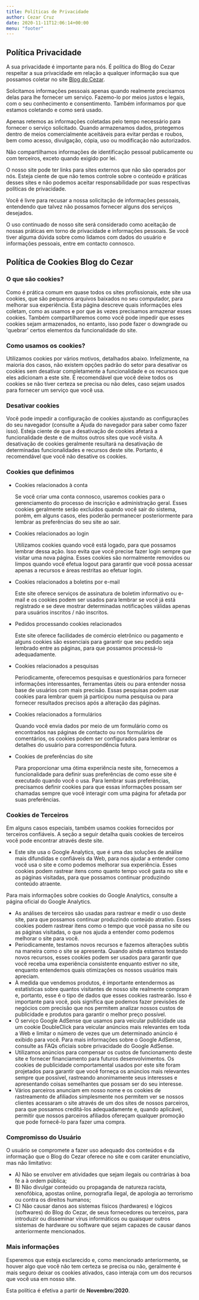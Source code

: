 ```yaml
---
title: Políticas de Privacidade
author: Cezar Cruz
date: 2020-11-11T12:06:14+00:00
menu: "footer"
---
```


## Política Privacidade

A sua privacidade é importante para nós. É política do Blog do Cezar respeitar a sua privacidade em relação a qualquer informação sua que possamos coletar no site [Blog do Cezar](https://cezarcruz.com.br).

Solicitamos informações pessoais apenas quando realmente precisamos delas para lhe fornecer um serviço. Fazemo-lo por meios justos e legais, com o seu conhecimento e consentimento. Também informamos por que estamos coletando e como será usado.

Apenas retemos as informações coletadas pelo tempo necessário para fornecer o serviço solicitado. Quando armazenamos dados, protegemos dentro de meios comercialmente aceitáveis ​​para evitar perdas e roubos, bem como acesso, divulgação, cópia, uso ou modificação não autorizados.

Não compartilhamos informações de identificação pessoal publicamente ou com terceiros, exceto quando exigido por lei.

O nosso site pode ter links para sites externos que não são operados por nós. Esteja ciente de que não temos controle sobre o conteúdo e práticas desses sites e não podemos aceitar responsabilidade por suas respectivas políticas de privacidade.

Você é livre para recusar a nossa solicitação de informações pessoais, entendendo que talvez não possamos fornecer alguns dos serviços desejados.

O uso continuado de nosso site será considerado como aceitação de nossas práticas em torno de privacidade e informações pessoais. Se você tiver alguma dúvida sobre como lidamos com dados do usuário e informações pessoais, entre em contacto connosco.

## Política de Cookies Blog do Cezar

### O que são cookies?

Como é prática comum em quase todos os sites profissionais, este site usa cookies, que são pequenos arquivos baixados no seu computador, para melhorar sua experiência. Esta página descreve quais informações eles coletam, como as usamos e por que às vezes precisamos armazenar esses cookies. Também compartilharemos como você pode impedir que esses cookies sejam armazenados, no entanto, isso pode fazer o downgrade ou 'quebrar' certos elementos da funcionalidade do site.

### Como usamos os cookies?

Utilizamos cookies por vários motivos, detalhados abaixo. Infelizmente, na maioria dos casos, não existem opções padrão do setor para desativar os cookies sem desativar completamente a funcionalidade e os recursos que eles adicionam a este site. É recomendável que você deixe todos os cookies se não tiver certeza se precisa ou não deles, caso sejam usados ​​para fornecer um serviço que você usa.

### Desativar cookies

Você pode impedir a configuração de cookies ajustando as configurações do seu navegador (consulte a Ajuda do navegador para saber como fazer isso). Esteja ciente de que a desativação de cookies afetará a funcionalidade deste e de muitos outros sites que você visita. A desativação de cookies geralmente resultará na desativação de determinadas funcionalidades e recursos deste site. Portanto, é recomendável que você não desative os cookies.

### Cookies que definimos

*   Cookies relacionados à conta

    Se você criar uma conta connosco, usaremos cookies para o gerenciamento do processo de inscrição e administração geral. Esses cookies geralmente serão excluídos quando você sair do sistema, porém, em alguns casos, eles poderão permanecer posteriormente para lembrar as preferências do seu site ao sair.

*   Cookies relacionados ao login

    Utilizamos cookies quando você está logado, para que possamos lembrar dessa ação. Isso evita que você precise fazer login sempre que visitar uma nova página. Esses cookies são normalmente removidos ou limpos quando você efetua logout para garantir que você possa acessar apenas a recursos e áreas restritas ao efetuar login.

*   Cookies relacionados a boletins por e-mail

    Este site oferece serviços de assinatura de boletim informativo ou e-mail e os cookies podem ser usados ​​para lembrar se você já está registrado e se deve mostrar determinadas notificações válidas apenas para usuários inscritos / não inscritos.

*   Pedidos processando cookies relacionados

    Este site oferece facilidades de comércio eletrônico ou pagamento e alguns cookies são essenciais para garantir que seu pedido seja lembrado entre as páginas, para que possamos processá-lo adequadamente.

*   Cookies relacionados a pesquisas

    Periodicamente, oferecemos pesquisas e questionários para fornecer informações interessantes, ferramentas úteis ou para entender nossa base de usuários com mais precisão. Essas pesquisas podem usar cookies para lembrar quem já participou numa pesquisa ou para fornecer resultados precisos após a alteração das páginas.

*   Cookies relacionados a formulários

    Quando você envia dados por meio de um formulário como os encontrados nas páginas de contacto ou nos formulários de comentários, os cookies podem ser configurados para lembrar os detalhes do usuário para correspondência futura.

*   Cookies de preferências do site

    Para proporcionar uma ótima experiência neste site, fornecemos a funcionalidade para definir suas preferências de como esse site é executado quando você o usa. Para lembrar suas preferências, precisamos definir cookies para que essas informações possam ser chamadas sempre que você interagir com uma página for afetada por suas preferências.

### Cookies de Terceiros

Em alguns casos especiais, também usamos cookies fornecidos por terceiros confiáveis. A seção a seguir detalha quais cookies de terceiros você pode encontrar através deste site.

*   Este site usa o Google Analytics, que é uma das soluções de análise mais difundidas e confiáveis ​​da Web, para nos ajudar a entender como você usa o site e como podemos melhorar sua experiência. Esses cookies podem rastrear itens como quanto tempo você gasta no site e as páginas visitadas, para que possamos continuar produzindo conteúdo atraente.

Para mais informações sobre cookies do Google Analytics, consulte a página oficial do Google Analytics.

*   As análises de terceiros são usadas para rastrear e medir o uso deste site, para que possamos continuar produzindo conteúdo atrativo. Esses cookies podem rastrear itens como o tempo que você passa no site ou as páginas visitadas, o que nos ajuda a entender como podemos melhorar o site para você.
*   Periodicamente, testamos novos recursos e fazemos alterações subtis na maneira como o site se apresenta. Quando ainda estamos testando novos recursos, esses cookies podem ser usados ​​para garantir que você receba uma experiência consistente enquanto estiver no site, enquanto entendemos quais otimizações os nossos usuários mais apreciam.
*   À medida que vendemos produtos, é importante entendermos as estatísticas sobre quantos visitantes de nosso site realmente compram e, portanto, esse é o tipo de dados que esses cookies rastrearão. Isso é importante para você, pois significa que podemos fazer previsões de negócios com precisão que nos permitem analizar nossos custos de publicidade e produtos para garantir o melhor preço possível.
*   O serviço Google AdSense que usamos para veicular publicidade usa um cookie DoubleClick para veicular anúncios mais relevantes em toda a Web e limitar o número de vezes que um determinado anúncio é exibido para você.
    Para mais informações sobre o Google AdSense, consulte as FAQs oficiais sobre privacidade do Google AdSense.
*   Utilizamos anúncios para compensar os custos de funcionamento deste site e fornecer financiamento para futuros desenvolvimentos. Os cookies de publicidade comportamental usados ​​por este site foram projetados para garantir que você forneça os anúncios mais relevantes sempre que possível, rastreando anonimamente seus interesses e apresentando coisas semelhantes que possam ser do seu interesse.
*   Vários parceiros anunciam em nosso nome e os cookies de rastreamento de afiliados simplesmente nos permitem ver se nossos clientes acessaram o site através de um dos sites de nossos parceiros, para que possamos creditá-los adequadamente e, quando aplicável, permitir que nossos parceiros afiliados ofereçam qualquer promoção que pode fornecê-lo para fazer uma compra.

### Compromisso do Usuário

O usuário se compromete a fazer uso adequado dos conteúdos e da informação que o Blog do Cezar oferece no site e com caráter enunciativo, mas não limitativo:

*   A) Não se envolver em atividades que sejam ilegais ou contrárias à boa fé a à ordem pública;
*   B) Não divulgar conteúdo ou propaganda de natureza racista, xenofóbica, apostas online, pornografia ilegal, de apologia ao terrorismo ou contra os direitos humanos;
*   C) Não causar danos aos sistemas físicos (hardwares) e lógicos (softwares) do Blog do Cezar, de seus fornecedores ou terceiros, para introduzir ou disseminar vírus informáticos ou quaisquer outros sistemas de hardware ou software que sejam capazes de causar danos anteriormente mencionados.

### Mais informações

Esperemos que esteja esclarecido e, como mencionado anteriormente, se houver algo que você não tem certeza se precisa ou não, geralmente é mais seguro deixar os cookies ativados, caso interaja com um dos recursos que você usa em nosso site.

Esta política é efetiva a partir de **Novembro**/**2020**.